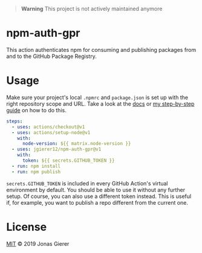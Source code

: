 > **Warning**
> This project is not actively maintained anymore

# npm-auth-gpr

This action authenticates npm for consuming and publishing packages from and to
the GitHub Package Registry.

# Usage

Make sure your project's local `.npmrc` and `package.json` is set up with the
right repository scope and URL. Take a look at the
[docs](https://help.github.com/en/articles/configuring-npm-for-use-with-github-package-registry)
or
[my step-by-step guide](https://dev.to/jgierer12/how-to-publish-packages-to-the-github-package-repository-4bai)
on how to do this.

```yaml
steps:
  - uses: actions/checkout@v1
  - uses: actions/setup-node@v1
    with:
      node-version: ${{ matrix.node-version }}
  - uses: jgierer12/npm-auth-gpr@v1
    with:
      token: ${{ secrets.GITHUB_TOKEN }}
  - run: npm install
  - run: npm publish
```

`secrets.GITHUB_TOKEN` is included in every GitHub Action's virtual environment
by default. You should be able to use it without any further setup. Of course,
you can also use a different token instead. This is useful if, for example, you
want to publish a repo different from the current one.

# License

[MIT](LICENSE) &copy; 2019 Jonas Gierer
